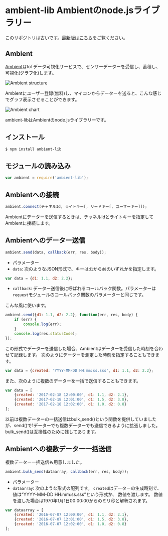# ambient-lib Ambientのnode.jsライブラリー

このリポジトリは古いです。[最新版はこちら](https://github.com/AmbientDataInc/ambient-nodejs-lib)をご覧ください。

## Ambient
[Ambient](https://ambidata.io)はIoTデータ可視化サービスで、センサーデーターを受信し、蓄積し、可視化(グラフ化)します。

![Ambient structure](https://ambidata.io/wp/wp-content/uploads/2016/09/AmbientStructure.jpg)

Ambientにユーザー登録(無料)し、マイコンからデーターを送ると、こんな感じでグラフ表示させることができます。

![Ambient chart](https://ambidata.io/wp/wp-content/uploads/2016/09/fig3-1024x651.jpg)

ambient-libはAmbientのnode.jsライブラリーです。

## インストール

```sh
$ npm install ambient-lib
```

## モジュールの読み込み

```javascript
var ambient = require('ambient-lib');
```
## Ambientへの接続

```javascript
ambient.connect(チャネルId, ライトキー[, リードキー[, ユーザーキー]]);
```
Ambientにデーターを送信するときは、チャネルIdとライトキーを指定してAmbientに接続します。

## Ambientへのデーター送信

```javascript
ambient.send(data, callback(err, res, body));
```

* パラメーター
 * ```data```: 次のようなJSON形式で、キーは```d1```から```d8```のいずれかを指定します。
```javascript
var data = {d1: 1.1, d2: 2.2};
```
 * ```callback```: データー送信後に呼ばれるコールバック関数。パラメーターは```request```モジュールのコールバック関数のパラメーターと同じです。

こんな風に使います。

```javascript
ambient.send({d1: 1.1, d2: 2.2}, function(err, res, body) {
    if (err) {
        console.log(err);
    }
    console.log(res.statusCode);
});
```

この形式でデーターを送信した場合、Ambientはデーターを受信した時刻を合わせて記録します。
次のようにデーターを測定した時刻を指定することもできます。
```javascript
var data = {created: 'YYYY-MM-DD HH:mm:ss.sss', d1: 1.1, d2: 2.2};
```

また、次のように複数のデーターを一括で送信することもできます。
```javascript
var data = [
    {created: '2017-02-18 12:00:00', d1: 1.1, d2: 2.1},
    {created: '2017-02-18 12:01:00', d1: 1.5, d2: 3.8},
    {created: '2017-02-18 12:02:00', d1: 1.0, d2: 0.8}
];
```

以前は複数データーの一括送信はbulk_send()という関数を提供していましたが、send()で1データーでも複数データーでも送信できるように拡張しました。
bulk_send()は互換性のために残してあります。

## Ambientへの複数データー一括送信

複数データー一括送信も用意しました。

```javascript
ambient.bulk_send(dataarray, callback(err, res, body));
```

* パラメーター
 * ```dataarray```: 次のような形式の配列です。
 ```created```はデーターの生成時刻で、値は“YYYY-MM-DD HH:mm:ss.sss”という形式か、 数値を渡します。
 数値を渡した場合は1970年1月1日00:00:00からのミリ秒と解釈されます。

```javascript
var dataarray = [
    {created: '2016-07-07 12:00:00', d1: 1.1, d2: 2.1},
    {created: '2016-07-07 12:01:00', d1: 1.5, d2: 3.8},
    {created: '2016-07-07 12:02:00', d1: 1.0, d2: 0.8}
];
```
